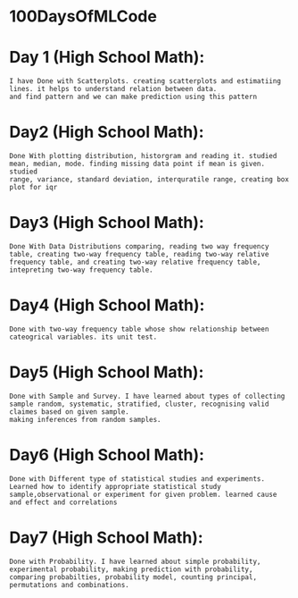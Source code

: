 # 100DaysOfMLCode


# Day 1 (High School Math):

    I have Done with Scatterplots. creating scatterplots and estimatiing lines. it helps to understand relation between data.
    and find pattern and we can make prediction using this pattern


# Day2 (High School Math):
    Done With plotting distribution, historgram and reading it. studied mean, median, mode. finding missing data point if mean is given. studied
    range, variance, standard deviation, interquratile range, creating box plot for iqr

# Day3 (High School Math):
    Done With Data Distributions comparing, reading two way frequency table, creating two-way frequency table, reading two-way relative frequency table, and creating two-way relative frequency table, intepreting two-way frequency table.

# Day4 (High School Math):
    Done with two-way frequency table whose show relationship between cateogrical variables. its unit test.

# Day5 (High School Math):
    Done with Sample and Survey. I have learned about types of collecting sample random, systematic, stratified, cluster, recognising valid claimes based on given sample.
    making inferences from random samples.
    
# Day6 (High School Math):
    Done with Different type of statistical studies and experiments. Learned how to identify appropriate statistical study sample,observational or experiment for given problem. learned cause and effect and correlations    

# Day7 (High School Math):
    Done with Probability. I have learned about simple probability, experimental probability, making prediction with probability, comparing probabilties, probability model, counting principal, permutations and combinations.
   
